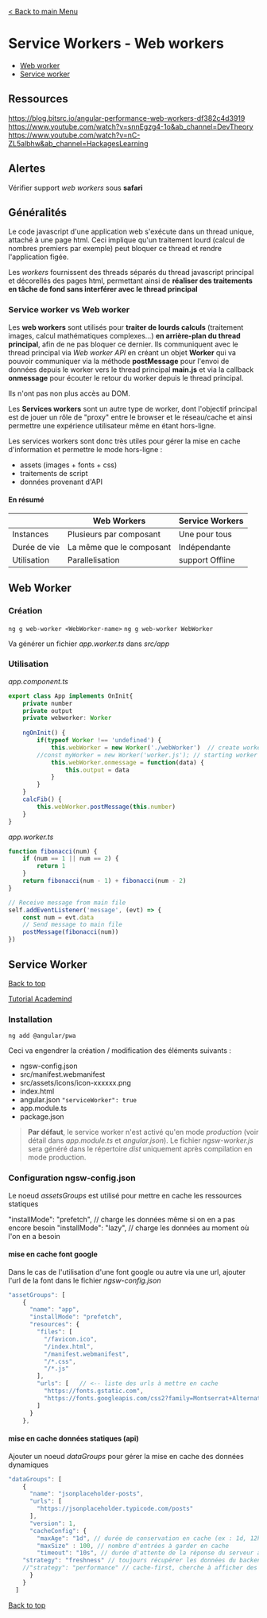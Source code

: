 [< Back to main Menu](https://github.com/gsoulie/angular-resources/blob/master/ng-sheet.md)    

# Service Workers - Web workers

* [Web worker](#web-worker)     
* [Service worker](#service-worker)      

## Ressources

https://blog.bitsrc.io/angular-performance-web-workers-df382c4d3919      
https://www.youtube.com/watch?v=snnEgzg4-1o&ab_channel=DevTheory     
https://www.youtube.com/watch?v=nC-ZL5albhw&ab_channel=HackagesLearning      

## Alertes

Vérifier support *web workers* sous **safari**

## Généralités

Le code javascript d'une application web s'exécute dans un thread unique, attaché à une page html. Ceci implique qu'un traitement lourd (calcul de nombres premiers par exemple)
peut  bloquer ce thread et rendre l'application figée.

Les *workers* fournissent des threads séparés du thread javascript principal et décorellés des pages html, permettant ainsi de **réaliser des traitements en tâche de fond sans interférer avec le thread principal**

### Service worker vs Web worker

Les **web workers** sont utilisés pour **traiter de lourds calculs** (traitement images, calcul mathématiques complexes...) **en arrière-plan du thread principal**, afin de ne pas bloquer ce dernier.
Ils communiquent avec le thread principal via *Web worker API* en créant un objet **Worker** qui va pouvoir communiquer via la méthode **postMessage** pour l'envoi de données
depuis le worker vers le thread principal **main.js** et via la callback **onmessage** pour écouter le retour du worker depuis le thread principal.

Ils n'ont pas non plus accès au DOM.

Les **Services workers** sont un autre type de worker, dont l'objectif principal est de jouer un rôle de "proxy" entre le browser et le réseau/cache et ainsi permettre une expérience utilisateur même en étant hors-ligne.

Les services workers sont donc très utiles pour gérer la mise en cache d'information et permettre le mode hors-ligne : 

* assets (images + fonts + css)     
* traitements de script     
* données provenant d'API     

#### En résumé

|| Web Workers  | Service Workers  |
|-|-|-|
| Instances    | Plusieurs par composant | Une pour tous |
| Durée de vie     | La même que le composant  | Indépendante      |
| Utilisation | Parallelisation  | support Offline  |

## Web Worker

### Création

````ng g web-worker <WebWorker-name>````
````ng g web-worker WebWorker````

Va générer un fichier *app.worker.ts* dans *src/app*

### Utilisation

*app.component.ts*

````typescript
export class App implements OnInit{
    private number
    private output
    private webworker: Worker
    
    ngOnInit() {
        if(typeof Worker !== 'undefined') {
            this.webWorker = new Worker('./webWorker')	// create worker 
	    //const myWorker = new Worker('worker.js');	// starting worker thread
            this.webWorker.onmessage = function(data) {
                this.output = data
            }
        }
    }
    calcFib() {
        this.webWorker.postMessage(this.number)
    }
}
````

*app.worker.ts*

````typescript
function fibonacci(num) {
    if (num == 1 || num == 2) {
        return 1
    }
    return fibonacci(num - 1) + fibonacci(num - 2)
}

// Receive message from main file
self.addEventListener('message', (evt) => {
    const num = evt.data
    // Send message to main file
    postMessage(fibonacci(num))
})
````

## Service Worker
[Back to top](#service-workers---web-workers)    

[Tutorial Academind](https://www.youtube.com/watch?v=5YtNQJQu31Y&ab_channel=Academind)      

### Installation

````ng add @angular/pwa````

Ceci va engendrer la création / modification des éléments suivants :
* ngsw-config.json      
* src/manifest.webmanifest      
* src/assets/icons/icon-xxxxxx.png       
* index.html      
* angular.json ````"serviceWorker": true````     
* app.module.ts    
* package.json     

> **Par défaut**, le service worker n'est activé qu'en mode *production* (voir détail dans *app.module.ts* et *angular.json*). 
Le fichier *ngsw-worker.js* sera généré dans le répertoire *dist* uniquement après compilation en mode production.

### Configuration ngsw-config.json

Le noeud *assetsGroups* est utilisé pour mettre en cache les ressources statiques

"installMode": "prefetch", // charge les données même si on en a pas encore besoin
"installMode": "lazy", // charge les données au moment où l'on en a besoin

#### mise en cache font google

Dans le cas de l'utilisation d'une font google ou autre via une url, ajouter l'url de la font dans le fichier *ngsw-config.json*

````typescript
"assetGroups": [
    {
      "name": "app",
      "installMode": "prefetch",
      "resources": {
        "files": [
          "/favicon.ico",
          "/index.html",
          "/manifest.webmanifest",
          "/*.css",
          "/*.js"
        ],
        "urls": [	// <-- liste des urls à mettre en cache
		  "https://fonts.gstatic.com",
          "https://fonts.googleapis.com/css2?family=Montserrat+Alternates:wght@300&family=Pacifico&display=swap"
        ]
      }
    },
````

#### mise en cache données statiques (api)

Ajouter un noeud *dataGroups* pour gérer la mise en cache des données dynamiques

````typescript
"dataGroups": [
    {
      "name": "jsonplaceholder-posts",
      "urls": [
        "https://jsonplaceholder.typicode.com/posts"
      ],
      "version": 1,
      "cacheConfig": {
        "maxAge": "1d", // durée de conservation en cache (ex : 1d, 12h, 50m...) voir documentation officielle pour les unités
        "maxSize" : 100, // nombre d'entrées à garder en cache
        "timeout": "10s", // durée d'attente de la réponse du serveur avant de basculer sur le chargement des données en cache
	"strategy": "freshness" // toujours récupérer les données du backend en premier et si on est offline chercher les données en cache
	//"strategy": "performance" // cache-first, cherche à afficher des données le plus vite possible. Prend en compte le maxAge
      }
    }
  ]
````

[Back to top](#service-workers---web-workers)    

